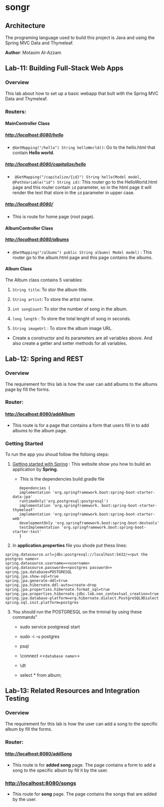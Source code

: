 # songr

## Architecture

The programing language used to build this project is Java and using the Spring MVC Data and Thymeleaf.

**Author**: Motasim Al-Azzam 

## Lab-11: Building Full-Stack Web Apps

### Overview

This lab about how to set up a basic webapp that bult with the Spring MVC Data and Thymeleaf.

### Routers: 

#### MainController Class

##### [http://localhost:8080/hello](http://localhost:8080/hello)

* `@GetMapping("/hello") String helloWorld()`: Go to the hello.html that contain **Hello world**.

##### [http://localhost:8080/capitalize/hello](http://localhost:8080/capitalize/hello)

* ` @GetMapping("/capitalize/{id}") String hello(Model model, @PathVariable("id") String id)`: This router go to the HelloWorld.html page and this router contain `id` parameter, so in the html page it will render the text that store in the `id` parameter in upper case. 

##### [http://localhost:8080/](http://localhost:8080/)

* This is route for home page (root page).


#### AlbumController Class

##### [http://localhost:8080/albums](http://localhost:8080/albums) 

* `@GetMapping("/albums") public String albums( Model model)` : This router go to the album.html page and this page contains the albums.

#### Album Class

The Album class contains 5 variables:

1. `String title`: To stor the album title.

2. `String artist`: To store the artist name.

3. `int songCount`: To stor the number of song in the album.

4. `long length` : To store the total lenght of song in seconds.

5. `String imageUrl` : To store the album image URL.

* Create a constructor and its parameters are all variables above. And also create a getter and setter methods for all variables.

## Lab-12: Spring and REST

### Overview

The requirement for this lab is how the user can add albums to the albums page by fill the forms.

### Router: 

#### [http://localhost:8080/addAlbum](http://localhost:8080/addAlbum)

* This route is for a page that contains a form that users fill in to add albums to the album page.

### Getting Started

To run the app you shoud follow the folloing steps:

1. [Getting started with Spring](https://spring.io/guides/gs/serving-web-content/) : This website show you how to build an application by **Spring**.

   * This is the dependencies build.gradle    file  
    ```
       dependencies {
	   implementation 'org.springframework.boot:spring-boot-starter-data-jpa'
	   runtimeOnly('org.postgresql:postgresql')
	   implementation 'org.springframework. boot:spring-boot-starter-thymeleaf'
	   implementation 'org.springframework.boot:spring-boot-starter-web'
	   developmentOnly 'org.springframework.boot:spring-boot-devtools'
	   testImplementation 'org.springframework.boot:spring-boot-starter-test'
       }
      ```


2. In **application.properties** file you shode put thess lines:

```spring.datasource.port=8080
spring.datasource.url=jdbc:postgresql://localhost:5432/<<put the postgres name>>
spring.datasource.username=<<username>
spring.datasource.password=<<postgres password>>
spring.jpa.database=POSTGRESQL
spring.jpa.show-sql=true
spring.jpa.generate-ddl=true
spring.jpa.hibernate.ddl-auto=create-drop
spring.jpa.properties.hibernate.format_sql=true
spring.jpa.properties.hibernate.jdbc.lob.non_contextual_creation=true
spring.jpa.database-platform=org.hibernate.dialect.PostgreSQL9Dialect
spring.sql.init.platform=postgres
```

3. You should run the POSTGRESQL on the trminal by using these commands"

   * sudo service postgresql start
   
   * sudo -i -u postgres

   * psql

   * \connect <<`database name`>>

   * \dt 

   * select * from album;
 
 ## Lab-13: Related Resources and Integration Testing

### Overview

The requirement for this lab is how the user can add a song to the specific album by fill the forms.

### Router: 

#### [http://localhost:8080/addSong](http://localhost:8080/addSong)

* This route is for **added song** page. The page contains a form to add a song to the specific album by fill it by the user.

### [http://localhost:8080/songs](http://localhost:8080/songs)

* This route for **song** page. The page contains the songs that are added by the user.